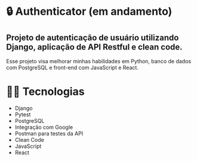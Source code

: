 # 🔒 Authenticator (em andamento)
Projeto de autenticação de usuário utilizando Django, aplicação de API Restful e clean code.
---
Esse projeto visa melhorar minhas habilidades em Python, banco de dados com PostgreSQL e front-end com JavaScript e React.

# 🐱‍💻 Tecnologias
- Django
- Pytest
- PostgreSQL
- Integração com Google
- Postman para testes da API
- Clean Code
- JavaScript
- React

